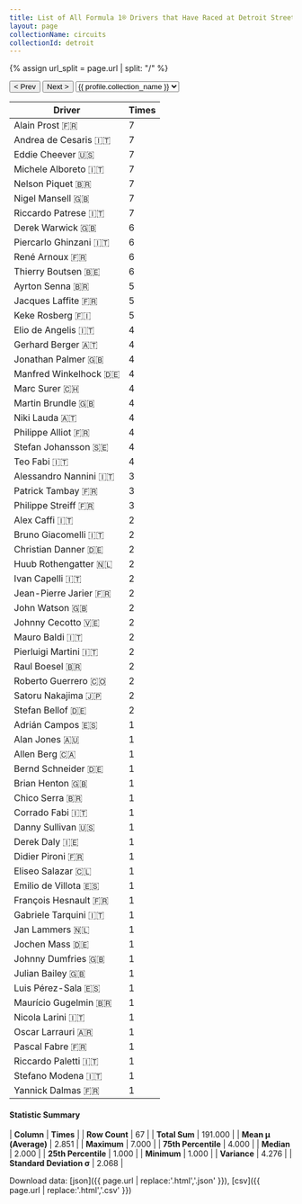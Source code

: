 ```yaml
---
title: List of All Formula 1® Drivers that Have Raced at Detroit Street Circuit
layout: page
collectionName: circuits
collectionId: detroit
---
```


{% assign url_split = page.url | split: "/" %}
<div id="collection-navigation">
<button onclick="selector.options[selector.selectedIndex-1].value && (window.location = selector.options[selector.selectedIndex-1].value);">&lt; Prev</button>
<button onclick="selector.options[selector.selectedIndex+1].value && (window.location = selector.options[selector.selectedIndex+1].value);">Next &gt;</button>
<select id="selector" onchange="this.options[this.selectedIndex].value && (window.location = this.options[this.selectedIndex].value);">
  {% for collectionId in site.data[page.collectionName].refs %}
    {% if collectionId == page.collectionId %}
      {% assign selected = "selected" %}
    {% else %}
      {% assign selected = "" %}
    {% endif %}
    {% assign profile = site.data[page.collectionName][collectionId].profile %}
    <option value="/f1/{{ page.collectionName }}/{{ collectionId }}/{{ url_split[4] }}" {{ selected }}>{{ profile.collection_name }}</option>
  {% endfor %}
</select>
</div>

| Driver | Times |
|--|--|
| Alain Prost 🇫🇷 | 7 |
| Andrea de Cesaris 🇮🇹 | 7 |
| Eddie Cheever 🇺🇸 | 7 |
| Michele Alboreto 🇮🇹 | 7 |
| Nelson Piquet 🇧🇷 | 7 |
| Nigel Mansell 🇬🇧 | 7 |
| Riccardo Patrese 🇮🇹 | 7 |
| Derek Warwick 🇬🇧 | 6 |
| Piercarlo Ghinzani 🇮🇹 | 6 |
| René Arnoux 🇫🇷 | 6 |
| Thierry Boutsen 🇧🇪 | 6 |
| Ayrton Senna 🇧🇷 | 5 |
| Jacques Laffite 🇫🇷 | 5 |
| Keke Rosberg 🇫🇮 | 5 |
| Elio de Angelis 🇮🇹 | 4 |
| Gerhard Berger 🇦🇹 | 4 |
| Jonathan Palmer 🇬🇧 | 4 |
| Manfred Winkelhock 🇩🇪 | 4 |
| Marc Surer 🇨🇭 | 4 |
| Martin Brundle 🇬🇧 | 4 |
| Niki Lauda 🇦🇹 | 4 |
| Philippe Alliot 🇫🇷 | 4 |
| Stefan Johansson 🇸🇪 | 4 |
| Teo Fabi 🇮🇹 | 4 |
| Alessandro Nannini 🇮🇹 | 3 |
| Patrick Tambay 🇫🇷 | 3 |
| Philippe Streiff 🇫🇷 | 3 |
| Alex Caffi 🇮🇹 | 2 |
| Bruno Giacomelli 🇮🇹 | 2 |
| Christian Danner 🇩🇪 | 2 |
| Huub Rothengatter 🇳🇱 | 2 |
| Ivan Capelli 🇮🇹 | 2 |
| Jean-Pierre Jarier 🇫🇷 | 2 |
| John Watson 🇬🇧 | 2 |
| Johnny Cecotto 🇻🇪 | 2 |
| Mauro Baldi 🇮🇹 | 2 |
| Pierluigi Martini 🇮🇹 | 2 |
| Raul Boesel 🇧🇷 | 2 |
| Roberto Guerrero 🇨🇴 | 2 |
| Satoru Nakajima 🇯🇵 | 2 |
| Stefan Bellof 🇩🇪 | 2 |
| Adrián Campos 🇪🇸 | 1 |
| Alan Jones 🇦🇺 | 1 |
| Allen Berg 🇨🇦 | 1 |
| Bernd Schneider 🇩🇪 | 1 |
| Brian Henton 🇬🇧 | 1 |
| Chico Serra 🇧🇷 | 1 |
| Corrado Fabi 🇮🇹 | 1 |
| Danny Sullivan 🇺🇸 | 1 |
| Derek Daly 🇮🇪 | 1 |
| Didier Pironi 🇫🇷 | 1 |
| Eliseo Salazar 🇨🇱 | 1 |
| Emilio de Villota 🇪🇸 | 1 |
| François Hesnault 🇫🇷 | 1 |
| Gabriele Tarquini 🇮🇹 | 1 |
| Jan Lammers 🇳🇱 | 1 |
| Jochen Mass 🇩🇪 | 1 |
| Johnny Dumfries 🇬🇧 | 1 |
| Julian Bailey 🇬🇧 | 1 |
| Luis Pérez-Sala 🇪🇸 | 1 |
| Maurício Gugelmin 🇧🇷 | 1 |
| Nicola Larini 🇮🇹 | 1 |
| Oscar Larrauri 🇦🇷 | 1 |
| Pascal Fabre 🇫🇷 | 1 |
| Riccardo Paletti 🇮🇹 | 1 |
| Stefano Modena 🇮🇹 | 1 |
| Yannick Dalmas 🇫🇷 | 1 |

#### Statistic Summary

| **Column** | **Times** |
| **Row Count** | 67 |
| **Total Sum** | 191.000 |
| **Mean μ (Average)** | 2.851 |
| **Maximum** | 7.000 |
| **75th Percentile** | 4.000 |
| **Median** | 2.000 |
| **25th Percentile** | 1.000 |
| **Minimum** | 1.000 |
| **Variance** | 4.276 |
| **Standard Deviation σ** | 2.068 |

Download data: [json]({{ page.url | replace:'.html','.json' }}), [csv]({{ page.url | replace:'.html','.csv' }})
